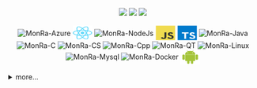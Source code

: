 <!--Hello
<h2><img src="https://emojis.slackmojis.com/emojis/images/1531849430/4246/blob-sunglasses.gif?1531849430" width="30"/> Hi 👋 , I'm MonRá! <img src="https://media.giphy.com/media/12oufCB0MyZ1Go/giphy.gif" width="50"></h2>
-->

<div>
  </p>
  <div align="center">
   <a href="https://www.facebook.com/ramon.chaib" target="_blank"><img src="https://img.shields.io/badge/-Facebook-%230077B5?style=for-the-badge&logo=facebook&logoColor=white" target="_blank"></a> 
  <a href="https://www.instagram.com/monrapps/" target="_blank"><img src="https://img.shields.io/badge/-Instagram-%23E4405F?style=for-the-badge&logo=instagram&logoColor=white" target="_blank"></a>
  <a href="https://www.linkedin.com/in/ramon-chaib-27007635/" target="_blank"><img src="https://img.shields.io/badge/-LinkedIn-%230077B5?style=for-the-badge&logo=linkedin&logoColor=white" target="_blank"></a>   
</div>
  
 <div style="display: inline_block" align="center"><br>
  <img align="center" alt="MonRa-Azure" height="30" width="40" src="https://cdn.jsdelivr.net/gh/devicons/devicon/icons/azure/azure-original.svg">
  <img align="center" alt="MonRa-React" height="30" width="40" src="https://raw.githubusercontent.com/devicons/devicon/master/icons/react/react-original.svg">
  <img align="center" alt="MonRa-NodeJs" height="30" width="40" src="https://cdn.jsdelivr.net/gh/devicons/devicon/icons/nodejs/nodejs-original.svg">
  <img align="center" alt="MonRa-Js" height="30" width="40" src="https://raw.githubusercontent.com/devicons/devicon/master/icons/javascript/javascript-original.svg">     <img align="center" alt="MonRa-Ts" height="30" width="40" src="https://raw.githubusercontent.com/devicons/devicon/master/icons/typescript/typescript-original.svg">
  <img align="center" alt="MonRa-Java" height="30" width="40" src="https://cdn.jsdelivr.net/gh/devicons/devicon/icons/java/java-original.svg">
  <img align="center" alt="MonRa-C" height="30" width="40" src="https://cdn.jsdelivr.net/gh/devicons/devicon/icons/c/c-original.svg">
  <img align="center" alt="MonRa-CS" height="30" width="40" src="https://cdn.jsdelivr.net/gh/devicons/devicon/icons/csharp/csharp-original.svg">
  <img align="center" alt="MonRa-Cpp" height="30" width="40" src="https://cdn.jsdelivr.net/gh/devicons/devicon/icons/cplusplus/cplusplus-original.svg">
  <img align="center" alt="MonRa-QT" height="30" width="40" src="https://cdn.jsdelivr.net/gh/devicons/devicon/icons/qt/qt-original.svg">
  <img align="center" alt="MonRa-Linux" height="30" width="40" src="https://cdn.jsdelivr.net/gh/devicons/devicon/icons/linux/linux-original.svg">
  <img align="center" alt="MonRa-Mysql" height="30" width="40" src="https://cdn.jsdelivr.net/gh/devicons/devicon/icons/mysql/mysql-original.svg">
  <img align="center" alt="MonRa-Docker" height="30" width="40" src="https://cdn.jsdelivr.net/gh/devicons/devicon/icons/docker/docker-original.svg">  
  <img align="center" alt="MonRa-Android" height="30" width="40" src="https://github.com/devicons/devicon/blob/master/icons/android/android-original.svg">
  
</div>
</a>

</br>
<!--
[![github activity graph](https://activity-graph.herokuapp.com/graph?username=monrapps&theme=chartreuse-dark)](https://github.com/monrapps/)
-->
<div>
<details>
      <summary>more...</summary>
      
<!--
### <img src="https://media.giphy.com/media/VgCDAzcKvsR6OM0uWg/giphy.gif" width="50"> A little more about me...  

```javascript
const monra = {
    pronouns: "He" | "Him",
    code: ["any"],
    askMeAbout: ["any"],
    technologies: {
        backEnd: {
            js: ["any"],
        },
        mobileApp: {
            native: ["Android Development"]
        },
        devOps: ["AWS", "Docker🐳", "Route53", "Nginx"],
        databases: ["mongo", "MySql", "sqlite"],
        misc: ["Firebase", "Socket.IO", "selenium", "open-cv", "php", "SuiteApp"]
    },
    architecture: ["Serverless Architecture", "Progressive web applications", "Single page applications"],
    currentFocus: "Building Robots to ease opertations",
    funFact: "There are two ways to write error-free programs; only the third one works"
};
```
-->

---
<!--START_SECTION:waka-->
![Code Time](http://img.shields.io/badge/Code%20Time-1%2C069%20hrs%2041%20mins-blue)

![Profile Views](http://img.shields.io/badge/Profile%20Views-0-blue)

![Lines of code](https://img.shields.io/badge/From%20Hello%20World%20I%27ve%20Written-3.1%20million%20lines%20of%20code-blue)

**🐱 My GitHub Data** 

> 📦 54.3 kB Used in GitHub's Storage 
 > 
> 🏆 779 Contributions in the Year 2025
 > 
> 🚫 Not Opted to Hire
 > 
> 📜 24 Public Repositories 
 > 
> 🔑 20 Private Repositories 
 > 
**I'm an Early 🐤** 

```text
🌞 Morning                8395 commits        █████████░░░░░░░░░░░░░░░░   34.31 % 
🌆 Daytime                10879 commits       ███████████░░░░░░░░░░░░░░   44.46 % 
🌃 Evening                3730 commits        ████░░░░░░░░░░░░░░░░░░░░░   15.24 % 
🌙 Night                  1467 commits        █░░░░░░░░░░░░░░░░░░░░░░░░   05.99 % 
```
📅 **I'm Most Productive on Thursday** 

```text
Monday                   4555 commits        █████░░░░░░░░░░░░░░░░░░░░   18.61 % 
Tuesday                  4503 commits        █████░░░░░░░░░░░░░░░░░░░░   18.40 % 
Wednesday                4636 commits        █████░░░░░░░░░░░░░░░░░░░░   18.94 % 
Thursday                 5196 commits        █████░░░░░░░░░░░░░░░░░░░░   21.23 % 
Friday                   3314 commits        ███░░░░░░░░░░░░░░░░░░░░░░   13.54 % 
Saturday                 1311 commits        █░░░░░░░░░░░░░░░░░░░░░░░░   05.36 % 
Sunday                   956 commits         █░░░░░░░░░░░░░░░░░░░░░░░░   03.91 % 
```


📊 **This Week I Spent My Time On** 

```text
🕑︎ Time Zone: America/Sao_Paulo

💬 Programming Languages: 
Python                   33 mins             ██████████████████░░░░░░░   70.48 % 
C++                      9 mins              █████░░░░░░░░░░░░░░░░░░░░   19.23 % 
Other                    2 mins              █░░░░░░░░░░░░░░░░░░░░░░░░   05.31 % 
JSON                     2 mins              █░░░░░░░░░░░░░░░░░░░░░░░░   04.33 % 
Text                     0 secs              ░░░░░░░░░░░░░░░░░░░░░░░░░   00.34 % 

🔥 Editors: 
VS Code                  47 mins             █████████████████████████   100.00 % 

🐱‍💻 Projects: 
spc-provisioning-script  35 mins             ███████████████████░░░░░░   75.46 % 
smart-meter-firmware     9 mins              █████░░░░░░░░░░░░░░░░░░░░   19.16 % 
Unknown Project          2 mins              █░░░░░░░░░░░░░░░░░░░░░░░░   05.31 % 
LIB_QUADRATURE           0 secs              ░░░░░░░░░░░░░░░░░░░░░░░░░   00.07 % 

💻 Operating System: 
WSL                      35 mins             ███████████████████░░░░░░   75.46 % 
Windows                  11 mins             ██████░░░░░░░░░░░░░░░░░░░   24.54 % 
```

**I Mostly Code in C++** 

```text
C                        15 repos            █████░░░░░░░░░░░░░░░░░░░░   18.99 % 
Java                     9 repos             ███░░░░░░░░░░░░░░░░░░░░░░   11.39 % 
JavaScript               7 repos             ██░░░░░░░░░░░░░░░░░░░░░░░   08.86 % 
Python                   6 repos             ██░░░░░░░░░░░░░░░░░░░░░░░   07.59 % 
HTML                     5 repos             ██░░░░░░░░░░░░░░░░░░░░░░░   06.33 % 
```



**Timeline**

![Lines of Code chart](https://raw.githubusercontent.com/monrapps/monrapps/master/assets/bar_graph.png)


 Last Updated on 06/03/2025 02:28:13 UTC
<!--END_SECTION:waka-->
